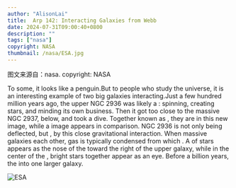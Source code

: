 ```yaml
---
author: "AlisonLai"
title:  Arp 142: Interacting Galaxies from Webb 
date: 2024-07-31T09:00:40+0800
description: ""
tags: ["nasa"]
copyright: NASA
thumbnail: /nasa/ESA.jpg
---
```

图文来源自：nasa.  copyright: NASA

 To some, it looks like a penguin.But to people who study the universe, it is an interesting example of two big galaxies interacting.Just a few hundred million years ago, the upper NGC 2936 was likely a : spinning, creating stars, and minding its own business. Then it got too close to the massive  NGC 2937, below, and took a dive. Together known as , they are  in this new   image, while a   image appears in comparison. NGC 2936 is not only being deflected, but , by this close gravitational interaction. When massive galaxies  each other, gas is typically condensed from which . A  of stars appears as the nose of the  toward the right of the upper galaxy, while in the center of the , bright stars together appear as an eye. Before a billion years, the  into one larger galaxy.

![ESA](/nasa/ESA.jpg)